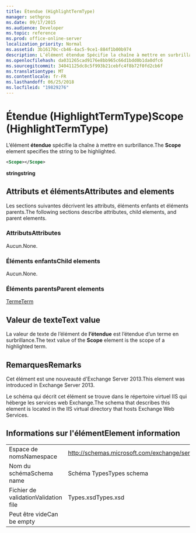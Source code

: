 ```yaml
---
title: Étendue (HighlightTermType)
manager: sethgros
ms.date: 09/17/2015
ms.audience: Developer
ms.topic: reference
ms.prod: office-online-server
localization_priority: Normal
ms.assetid: 3b16170c-cb46-4ac5-9ce1-884f1b00b974
description: L’élément étendue Spécifie la chaîne à mettre en surbrillance.
ms.openlocfilehash: da031265cad9176e8bb965c66d1bdd0b1da0dfc6
ms.sourcegitcommit: 34041125dc8c5f993b21cebfc4f8b72f0fd2cb6f
ms.translationtype: MT
ms.contentlocale: fr-FR
ms.lasthandoff: 06/25/2018
ms.locfileid: "19829276"
---
```

# <a name="scope-highlighttermtype"></a><span data-ttu-id="ef6e6-103">Étendue (HighlightTermType)</span><span class="sxs-lookup"><span data-stu-id="ef6e6-103">Scope (HighlightTermType)</span></span>

<span data-ttu-id="ef6e6-104">L’élément **étendue** spécifie la chaîne à mettre en surbrillance.</span><span class="sxs-lookup"><span data-stu-id="ef6e6-104">The **Scope** element specifies the string to be highlighted.</span></span> 
  
```XML
<Scope></Scope>
```

 <span data-ttu-id="ef6e6-105">**string**</span><span class="sxs-lookup"><span data-stu-id="ef6e6-105">**string**</span></span>
## <a name="attributes-and-elements"></a><span data-ttu-id="ef6e6-106">Attributs et éléments</span><span class="sxs-lookup"><span data-stu-id="ef6e6-106">Attributes and elements</span></span>

<span data-ttu-id="ef6e6-107">Les sections suivantes décrivent les attributs, éléments enfants et éléments parents.</span><span class="sxs-lookup"><span data-stu-id="ef6e6-107">The following sections describe attributes, child elements, and parent elements.</span></span>
  
### <a name="attributes"></a><span data-ttu-id="ef6e6-108">Attributs</span><span class="sxs-lookup"><span data-stu-id="ef6e6-108">Attributes</span></span>

<span data-ttu-id="ef6e6-109">Aucun.</span><span class="sxs-lookup"><span data-stu-id="ef6e6-109">None.</span></span>
  
### <a name="child-elements"></a><span data-ttu-id="ef6e6-110">Éléments enfants</span><span class="sxs-lookup"><span data-stu-id="ef6e6-110">Child elements</span></span>

<span data-ttu-id="ef6e6-111">Aucun.</span><span class="sxs-lookup"><span data-stu-id="ef6e6-111">None.</span></span>
  
### <a name="parent-elements"></a><span data-ttu-id="ef6e6-112">Éléments parents</span><span class="sxs-lookup"><span data-stu-id="ef6e6-112">Parent elements</span></span>

[<span data-ttu-id="ef6e6-113">Terme</span><span class="sxs-lookup"><span data-stu-id="ef6e6-113">Term</span></span>](term.md)
  
## <a name="text-value"></a><span data-ttu-id="ef6e6-114">Valeur de texte</span><span class="sxs-lookup"><span data-stu-id="ef6e6-114">Text value</span></span>

<span data-ttu-id="ef6e6-115">La valeur de texte de l’élément de **l’étendue** est l’étendue d’un terme en surbrillance.</span><span class="sxs-lookup"><span data-stu-id="ef6e6-115">The text value of the **Scope** element is the scope of a highlighted term.</span></span> 
  
## <a name="remarks"></a><span data-ttu-id="ef6e6-116">Remarques</span><span class="sxs-lookup"><span data-stu-id="ef6e6-116">Remarks</span></span>

<span data-ttu-id="ef6e6-117">Cet élément est une nouveauté d'Exchange Server 2013.</span><span class="sxs-lookup"><span data-stu-id="ef6e6-117">This element was introduced in Exchange Server 2013.</span></span>
  
<span data-ttu-id="ef6e6-118">Le schéma qui décrit cet élément se trouve dans le répertoire virtuel IIS qui héberge les services web Exchange.</span><span class="sxs-lookup"><span data-stu-id="ef6e6-118">The schema that describes this element is located in the IIS virtual directory that hosts Exchange Web Services.</span></span>
  
## <a name="element-information"></a><span data-ttu-id="ef6e6-119">Informations sur l'élément</span><span class="sxs-lookup"><span data-stu-id="ef6e6-119">Element information</span></span>

|||
|:-----|:-----|
|<span data-ttu-id="ef6e6-120">Espace de noms</span><span class="sxs-lookup"><span data-stu-id="ef6e6-120">Namespace</span></span>  <br/> |http://schemas.microsoft.com/exchange/services/2006/types  <br/> |
|<span data-ttu-id="ef6e6-121">Nom du schéma</span><span class="sxs-lookup"><span data-stu-id="ef6e6-121">Schema name</span></span>  <br/> |<span data-ttu-id="ef6e6-122">Schéma Types</span><span class="sxs-lookup"><span data-stu-id="ef6e6-122">Types schema</span></span>  <br/> |
|<span data-ttu-id="ef6e6-123">Fichier de validation</span><span class="sxs-lookup"><span data-stu-id="ef6e6-123">Validation file</span></span>  <br/> |<span data-ttu-id="ef6e6-124">Types.xsd</span><span class="sxs-lookup"><span data-stu-id="ef6e6-124">Types.xsd</span></span>  <br/> |
|<span data-ttu-id="ef6e6-125">Peut être vide</span><span class="sxs-lookup"><span data-stu-id="ef6e6-125">Can be empty</span></span>  <br/> ||
   

